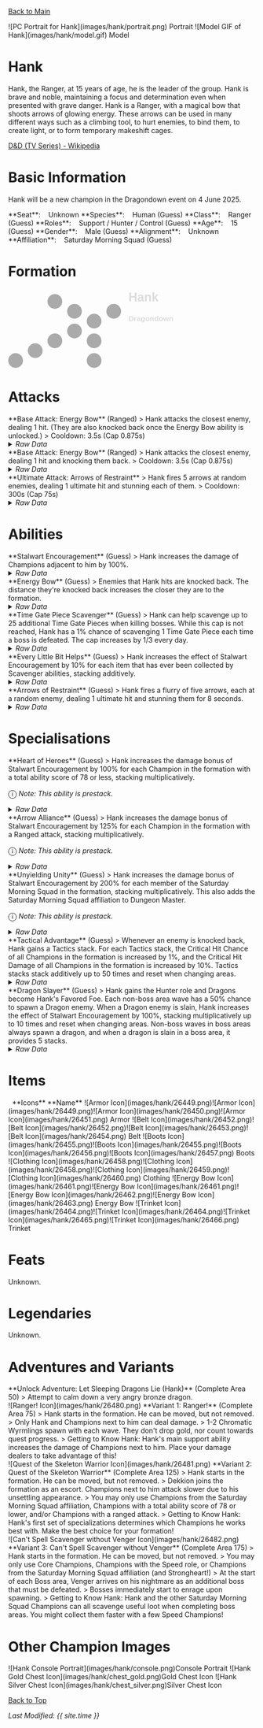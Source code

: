 [Back to Main](index.md)

<span class="championPortraitsRow">
    <span class="championPortraitsColumn">
        <span class="championPortraitsImage">
            ![PC Portrait for Hank](images/hank/portrait.png)
        </span>
        <span>
        Portrait
        </span>
    </span>
    <span class="championPortraitsColumn">
        <span class="championPortraitsImage">
            ![Model GIF of Hank](images/hank/model.gif)
        </span>
        <span>
        Model
        </span>
    </span>
</span>

# Hank

Hank, the Ranger, at 15 years of age, he is the leader of the group. Hank is brave and noble, maintaining a focus and determination even when presented with grave danger. Hank is a Ranger, with a magical bow that shoots arrows of glowing energy. These arrows can be used in many different ways such as a climbing tool, to hurt enemies, to bind them, to create light, or to form temporary makeshift cages.

[D&D (TV Series) - Wikipedia](https://en.wikipedia.org/wiki/Dungeons_%26_Dragons_(TV_series))

# Basic Information

Hank will be a new champion in the Dragondown event on 4 June 2025.

<span class="champStatsTableColumn">
    <span class="champStatsTableRow">
        <span class="champStatsTableInfoHeader">
            <span style="margin-right:4px;">**Seat**:</span>
        </span>
        <span class="champStatsTableInfoSmall">
            <span style="margin-left:8px;">Unknown</span>
        </span>
    </span>
    <span class="champStatsTableRow">
        <span class="champStatsTableInfoHeader">
            <span style="margin-right:4px;">**Species**:</span>
        </span>
        <span class="champStatsTableInfoSmall">
            <span style="margin-left:8px;">Human (Guess)</span>
        </span>
    </span>
    <span class="champStatsTableRow">
        <span class="champStatsTableInfoHeader">
            <span style="margin-right:4px;">**Class**:</span>
        </span>
        <span class="champStatsTableInfoSmall">
            <span style="margin-left:8px;">Ranger (Guess)</span>
        </span>
    </span>
    <span class="champStatsTableRow">
        <span class="champStatsTableInfoHeader">
            <span style="margin-right:4px;">**Roles**:</span>
        </span>
        <span class="champStatsTableInfoSmall">
            <span style="margin-left:8px;">Support / Hunter / Control (Guess)</span>
        </span>
    </span>
    <span class="champStatsTableRow">
        <span class="champStatsTableInfoHeader">
            <span style="margin-right:4px;">**Age**:</span>
        </span>
        <span class="champStatsTableInfoSmall">
            <span style="margin-left:8px;">15 (Guess)</span>
        </span>
    </span>
    <span class="champStatsTableRow">
        <span class="champStatsTableInfoHeader">
            <span style="margin-right:4px;">**Gender**:</span>
        </span>
        <span class="champStatsTableInfoSmall">
            <span style="margin-left:8px;">Male (Guess)</span>
        </span>
    </span>
    <span class="champStatsTableRow">
        <span class="champStatsTableInfoHeader">
            <span style="margin-right:4px;">**Alignment**:</span>
        </span>
        <span class="champStatsTableInfoSmall">
            <span style="margin-left:8px;">Unknown</span>
        </span>
    </span>
    <span class="champStatsTableRow">
        <span class="champStatsTableInfoHeader">
            <span style="margin-right:4px;">**Affiliation**:</span>
        </span>
        <span class="champStatsTableInfoSmall">
            <span style="margin-left:8px;">Saturday Morning Squad (Guess)</span>
        </span>
    </span>
</span>

# Formation

<span class="formationBorder">
    <svg xmlns="http://www.w3.org/2000/svg" id="Hank" fill="#aaa" data-formationName="Hank" data-campaignName="Dragondown" width="340" height="160"><circle cx="215" cy="45" r="15"/><circle cx="175" cy="65" r="15"/><circle cx="175" cy="105" r="15"/><circle cx="175" cy="145" r="15"/><circle cx="135" cy="45" r="15"/><circle cx="135" cy="85" r="15"/><circle cx="95" cy="25" r="15"/><circle cx="95" cy="105" r="15"/><circle cx="55" cy="125" r="15"/><circle cx="15" cy="145" r="15"/><text x="245" y="25" fill="#dcdcdc" font-size="25" font-family="Arial" font-weight="bold">Hank</text><text x="245" y="65" fill="#dcdcdc" font-size="15" font-family="Arial" font-weight="bold">Dragondown</text></svg>
</span>

# Attacks

<div markdown="1" class="abilityBorder"><div markdown="1" class="abilityBorderInner">
**Base Attack: Energy Bow** (Ranged)
> Hank attacks the closest enemy, dealing 1 hit. (They are also knocked back once the Energy Bow ability is unlocked.)  
> Cooldown: 3.5s (Cap 0.875s)
<details><summary><em>Raw Data</em></summary>
<p>
<pre>
{
    "id": 858,
    "name": "Energy Bow",
    "description": "Hank attacks the closest enemy, dealing 1 hit.",
    "long_description": "Hank attacks the closest enemy, dealing 1 hit. (They are also knocked back once the Energy Bow ability is unlocked.)",
    "graphic_id": 0,
    "target": "front",
    "num_targets": 1,
    "aoe_radius": 0,
    "damage_modifier": 1,
    "cooldown": 3.5,
    "animations": [
        {
            "type": "ranged_attack",
            "projectile": "pd_generic_projectile",
            "shoot_offset_x": 15,
            "shoot_offset_y": -50,
            "shoot_frame": 13,
            "shoot_sound": 149,
            "hit_sound": 133,
            "projectile_details": {
                "hash": "7d2285a51fcb458b32b02d796020b776",
                "target_offset_y": -100,
                "projectile_speed": 2000,
                "projectile_graphic_id": 26469,
                "projectile_hit_graphic_id": 26470
            }
        }
    ],
    "tags": [
        "ranged"
    ],
    "damage_types": [
        "ranged"
    ]
}
</pre>
</p>
</details>
</div></div>

<div markdown="1" class="abilityBorder"><div markdown="1" class="abilityBorderInner">
**Base Attack: Energy Bow** (Ranged)
> Hank attacks the closest enemy, dealing 1 hit and knocking them back.  
> Cooldown: 3.5s (Cap 0.875s)
<details><summary><em>Raw Data</em></summary>
<p>
<pre>
{
    "id": 859,
    "name": "Energy Bow",
    "description": "Hank attacks the closest enemy, dealing 1 hit and knocking them back.",
    "long_description": "Hank attacks the closest enemy, dealing 1 hit and knocking them back.",
    "graphic_id": 0,
    "target": "front",
    "num_targets": 1,
    "aoe_radius": 0,
    "damage_modifier": 1,
    "cooldown": 3.5,
    "animations": [
        {
            "type": "ranged_attack",
            "projectile": "pd_generic_projectile",
            "shoot_offset_x": 15,
            "shoot_offset_y": -50,
            "shoot_frame": 13,
            "shoot_sound": 149,
            "hit_sound": 133,
            "hit_effects_only_on_direct_hit": true,
            "effects_on_monsters": [
                {
                    "effect_string": "push_back_monster,25",
                    "animation": "hit",
                    "use_distance": true,
                    "after_damage": true
                }
            ],
            "projectile_details": {
                "hash": "7d2285a51fcb458b32b02d796020b776",
                "target_offset_y": -100,
                "projectile_speed": 2000,
                "projectile_graphic_id": 26469,
                "projectile_hit_graphic_id": 26470
            }
        }
    ],
    "tags": [
        "ranged"
    ],
    "damage_types": [
        "ranged"
    ]
}
</pre>
</p>
</details>
</div></div>

<div markdown="1" class="abilityBorder"><div markdown="1" class="abilityBorderInner">
**Ultimate Attack: Arrows of Restraint**
> Hank fires 5 arrows at random enemies, dealing 1 ultimate hit and stunning each of them.  
> Cooldown: 300s (Cap 75s)
<details><summary><em>Raw Data</em></summary>
<p>
<pre>
{
    "id": 861,
    "name": "Arrows of Restraint",
    "description": "Hank attacks 5 random enemies, damaging and stunning each of them.",
    "long_description": "Hank fires 5 arrows at random enemies, dealing 1 ultimate hit and stunning each of them.",
    "graphic_id": 26507,
    "target": "random",
    "num_targets": 5,
    "aoe_radius": 0,
    "damage_modifier": 0.03,
    "cooldown": 300,
    "animations": [
        {
            "type": "ultimate_attack",
            "ultimate": "hank",
            "animation_sequence_name": "ultimate"
        }
    ],
    "tags": [
        "ultimate"
    ],
    "damage_types": [
        "melee"
    ]
}
</pre>
</p>
</details>
</div></div>

# Abilities

<div markdown="1" class="abilityBorder"><div markdown="1" class="abilityBorderInner">
**Stalwart Encouragement** (Guess)
> Hank increases the damage of Champions adjacent to him by 100%.
<details><summary><em>Raw Data</em></summary>
<p>
<pre>
{
    "id": 2320,
    "flavour_text": "",
    "description": {
        "desc": "Hank increases the damage of Champions adjacent to him by $amount%."
    },
    "effect_keys": [
        {
            "effect_string": "hero_dps_multiplier_mult,100",
            "off_when_benched": true,
            "targets": [
                "adj"
            ]
        }
    ],
    "requirements": "",
    "graphic_id": 26494,
    "large_graphic_id": 26490,
    "properties": {
        "is_formation_ability": true,
        "owner_use_outgoing_description": true,
        "indexed_effect_properties": true,
        "per_effect_index_bonuses": true,
        "default_bonus_index": 0
    }
}
</pre>
</p>
</details>
</div></div>

<div markdown="1" class="abilityBorder"><div markdown="1" class="abilityBorderInner">
**Energy Bow** (Guess)
> Enemies that Hank hits are knocked back. The distance they're knocked back increases the closer they are to the formation.
<details><summary><em>Raw Data</em></summary>
<p>
<pre>
{
    "id": 2321,
    "flavour_text": "",
    "description": {
        "desc": "Enemies that Hank hits are knocked back. The distance they're knocked back increases the closer they are to the formation."
    },
    "effect_keys": [
        {
            "effect_string": "change_base_attack,859"
        }
    ],
    "requirements": "",
    "graphic_id": 26492,
    "large_graphic_id": 26488,
    "properties": {
        "is_formation_ability": true,
        "owner_use_outgoing_description": true,
        "indexed_effect_properties": true,
        "per_effect_index_bonuses": true,
        "default_bonus_index": 0
    }
}
</pre>
</p>
</details>
</div></div>

<div markdown="1" class="abilityBorder"><div markdown="1" class="abilityBorderInner">
**Time Gate Piece Scavenger** (Guess)
> Hank can help scavenge up to 25 additional Time Gate Pieces when killing bosses. While this cap is not reached, Hank has a 1% chance of scavenging 1 Time Gate Piece each time a boss is defeated. The cap increases by 1/3 every day.
<details><summary><em>Raw Data</em></summary>
<p>
<pre>
{
    "id": 2322,
    "flavour_text": "",
    "description": {
        "desc": "Hank can help scavenge up to $(current_scavenge_cap hank_time_gate_pieces_scavenger floor) additional Time Gate Pieces when killing bosses. While this cap is not reached, Hank has a $amount% chance of scavenging $amount_per_drop Time Gate Piece each time a boss is defeated. The cap increases by $cap_increase_per_day/$cap_divisor every day.",
        "post": {
            "conditions": [
                {
                    "condition": "not static_desc",
                    "desc": "^^Time Gate Pieces Scavenged: $(stat_value hank_time_gate_pieces_collected 0 none) ($(stat_value hank_time_gate_pieces_collected_this_adventure 1 none) this adventure)"
                }
            ]
        }
    },
    "effect_keys": [
        {
            "effect_string": "scavenge_items,1",
            "off_when_benched": true,
            "id": "hank_time_gate_pieces_scavenger",
            "item_type": "time_gate_piece",
            "initial_cap": 25,
            "cap_increase_per_day": 1,
            "cap_divisor": 3,
            "start_date": "2025-04-3 12:00:00",
            "total_collected_stat": "hank_time_gate_pieces_collected",
            "adventure_collected_stat": "hank_time_gate_pieces_collected_this_adventure",
            "upgrade_id": 17081,
            "amount_per_drop": 1
        }
    ],
    "requirements": "",
    "graphic_id": 26495,
    "large_graphic_id": 26491,
    "properties": {
        "is_formation_ability": true,
        "owner_use_outgoing_description": true,
        "indexed_effect_properties": true,
        "per_effect_index_bonuses": true,
        "default_bonus_index": 0
    }
}
</pre>
</p>
</details>
</div></div>

<div markdown="1" class="abilityBorder"><div markdown="1" class="abilityBorderInner">
**Every Little Bit Helps** (Guess)
> Hank increases the effect of Stalwart Encouragement by 10% for each item that has ever been collected by Scavenger abilities, stacking additively.
<details><summary><em>Raw Data</em></summary>
<p>
<pre>
{
    "id": 2323,
    "flavour_text": "",
    "description": {
        "desc": "Hank increases the effect of Stalwart Encouragement by $(not_buffed amount)% for each item that has ever been collected by Scavenger abilities, stacking additively."
    },
    "effect_keys": [
        {
            "effect_string": "buff_upgrade,10,17079",
            "off_when_benched": true,
            "amount_func": "add",
            "stack_func": "per_hero_attribute",
            "post_process_expr": "num_items_scavenged",
            "amount_updated_listeners": [
                "scavenge_changed"
            ],
            "stack_title": "Items Scavenged",
            "stacks_mulitply": false,
            "show_bonus": true
        }
    ],
    "requirements": "",
    "graphic_id": 26493,
    "large_graphic_id": 26489,
    "properties": {
        "is_formation_ability": true,
        "owner_use_outgoing_description": true,
        "indexed_effect_properties": true,
        "per_effect_index_bonuses": true,
        "default_bonus_index": 0
    }
}
</pre>
</p>
</details>
</div></div>

<div markdown="1" class="abilityBorder"><div markdown="1" class="abilityBorderInner">
**Arrows of Restraint** (Guess)
> Hank fires a flurry of five arrows, each at a random enemy, dealing 1 ultimate hit and stunning them for 8 seconds.
<details><summary><em>Raw Data</em></summary>
<p>
<pre>
{
    "id": 2337,
    "flavour_text": "",
    "description": {
        "desc": "Hank fires a flurry of five arrows, each at a random enemy, dealing 1 ultimate hit and stunning them for 8 seconds"
    },
    "effect_keys": [
        {
            "effect_string": "hank_arrows_of_restraint",
            "targets": 5,
            "stun_time": 8,
            "stun_graphic": 1509,
            "projectile_details": {
                "hash": "7d2285a51fcb458b32b02d796020b776",
                "projectile_speed": 3000,
                "projectile_graphic_id": 26469,
                "projectile_hit_graphic_id": 26470
            }
        },
        {
            "effect_string": "push_back_monster,25",
            "animation": "hit",
            "use_distance": true,
            "after_damage": true
        },
        {
            "effect_string": "set_ultimate_attack,861"
        }
    ],
    "requirements": "",
    "graphic_id": 26507,
    "large_graphic_id": 26507,
    "properties": {
        "is_formation_ability": true,
        "owner_use_outgoing_description": true,
        "formation_circle_icon": false,
        "show_outgoing_desc_when_benched": false
    }
}
</pre>
</p>
</details>
</div></div>

# Specialisations

<div markdown="1" class="abilityBorder"><div markdown="1" class="abilityBorderInner">
**Heart of Heroes** (Guess)
> Hank increases the damage bonus of Stalwart Encouragement by 100% for each Champion in the formation with a total ability score of 78 or less, stacking multiplicatively.

<span style="font-size:1.2em;">ⓘ</span> *Note: This ability is prestack.*
<details><summary><em>Raw Data</em></summary>
<p>
<pre>
{
    "id": 2324,
    "flavour_text": "",
    "description": {
        "desc": "Hank increases the damage bonus of Stalwart Encouragement by $amount% for each Champion in the formation with a total ability score of 78 or less, stacking multiplicatively."
    },
    "effect_keys": [
        {
            "effect_string": "pre_stack,100",
            "skip_effect_key_desc": true
        },
        {
            "effect_string": "buff_upgrade,0,17079",
            "off_when_benched": true,
            "amount_expr": "upgrade_amount(17083,0)",
            "amount_func": "mult",
            "stack_func": "per_crusader",
            "stack_func_data": {
                "target_filters": [
                    {
                        "type": "stat",
                        "stat": "total_ability_score",
                        "comparison": "<=",
                        "value": 78
                    }
                ]
            },
            "amount_updated_listeners": [
                "slot_changed",
                "ability_score_changed"
            ],
            "stacks_multiply": true,
            "show_bonus": true
        }
    ],
    "requirements": "",
    "graphic_id": 26498,
    "large_graphic_id": 26498,
    "properties": {
        "is_formation_ability": true,
        "spec_option_post_apply_info": "Qualified Champions: $num_stacks___2",
        "owner_use_outgoing_description": true,
        "indexed_effect_properties": true,
        "per_effect_index_bonuses": true,
        "default_bonus_index": 0
    }
}
</pre>
</p>
</details>
</div></div>

<div markdown="1" class="abilityBorder"><div markdown="1" class="abilityBorderInner">
**Arrow Alliance** (Guess)
> Hank increases the damage bonus of Stalwart Encouragement by 125% for each Champion in the formation with a Ranged attack, stacking multiplicatively.

<span style="font-size:1.2em;">ⓘ</span> *Note: This ability is prestack.*
<details><summary><em>Raw Data</em></summary>
<p>
<pre>
{
    "id": 2325,
    "flavour_text": "",
    "description": {
        "desc": "Hank increases the damage bonus of Stalwart Encouragement by $amount% for each Champion in the formation with a Ranged attack, stacking multiplicatively."
    },
    "effect_keys": [
        {
            "effect_string": "pre_stack,125",
            "skip_effect_key_desc": true
        },
        {
            "effect_string": "buff_upgrade,0,17079",
            "off_when_benched": true,
            "amount_expr": "upgrade_amount(17084,0)",
            "amount_func": "mult",
            "stack_func": "per_crusader",
            "stack_func_data": {
                "target_filters": [
                    {
                        "type": "attack_type",
                        "attack": "ranged"
                    }
                ]
            },
            "amount_updated_listeners": [
                "slot_changed",
                "ability_score_changed"
            ],
            "stacks_multiply": true,
            "show_bonus": true
        }
    ],
    "requirements": "",
    "graphic_id": 26496,
    "large_graphic_id": 26496,
    "properties": {
        "is_formation_ability": true,
        "spec_option_post_apply_info": "Qualified Champions: $num_stacks___2",
        "owner_use_outgoing_description": true,
        "indexed_effect_properties": true,
        "per_effect_index_bonuses": true,
        "default_bonus_index": 0
    }
}
</pre>
</p>
</details>
</div></div>

<div markdown="1" class="abilityBorder"><div markdown="1" class="abilityBorderInner">
**Unyielding Unity** (Guess)
> Hank increases the damage bonus of Stalwart Encouragement by 200% for each member of the Saturday Morning Squad in the formation, stacking multiplicatively. This also adds the Saturday Morning Squad affiliation to Dungeon Master.

<span style="font-size:1.2em;">ⓘ</span> *Note: This ability is prestack.*
<details><summary><em>Raw Data</em></summary>
<p>
<pre>
{
    "id": 2326,
    "flavour_text": "",
    "description": {
        "desc": "Hank increases the damage bonus of Stalwart Encouragement by $amount% for each member of the Saturday Morning Squad in the formation, stacking multiplicatively. This also adds the Saturday Morning Squad affiliation to Dungeon Master."
    },
    "effect_keys": [
        {
            "effect_string": "pre_stack,200",
            "skip_effect_key_desc": true
        },
        {
            "effect_string": "add_hero_tags,0,saturdaymorningsquad",
            "off_when_benched": true,
            "targets": [
                {
                    "type": "heroes",
                    "hero_ids": [
                        99
                    ]
                }
            ]
        },
        {
            "effect_string": "buff_upgrade,0,17079",
            "off_when_benched": true,
            "amount_expr": "upgrade_amount(17085,0)",
            "amount_func": "mult",
            "stack_func": "per_crusader",
            "stack_func_data": {
                "target_filters": [
                    {
                        "type": "tags",
                        "tags": "saturdaymorningsquad"
                    }
                ]
            },
            "amount_updated_listeners": [
                "slot_changed"
            ],
            "stacks_multiply": true,
            "show_bonus": true
        }
    ],
    "requirements": "",
    "graphic_id": 26500,
    "large_graphic_id": 26500,
    "properties": {
        "is_formation_ability": true,
        "spec_option_post_apply_info": "Qualified Champions: $num_stacks___3",
        "owner_use_outgoing_description": true,
        "indexed_effect_properties": true,
        "per_effect_index_bonuses": true,
        "default_bonus_index": 0
    }
}
</pre>
</p>
</details>
</div></div>

<div markdown="1" class="abilityBorder"><div markdown="1" class="abilityBorderInner">
**Tactical Advantage** (Guess)
> Whenever an enemy is knocked back, Hank gains a Tactics stack. For each Tactics stack, the Critical Hit Chance of all Champions in the formation is increased by 1%, and the Critical Hit Damage of all Champions in the formation is increased by 10%. Tactics stacks stack additively up to 50 times and reset when changing areas.
<details><summary><em>Raw Data</em></summary>
<p>
<pre>
{
    "id": 2327,
    "flavour_text": "",
    "description": {
        "desc": "Whenever an enemy is knocked back, Hank gains a Tactics stack. For each Tactics stack, the Critical Hit Chance of all Champions in the formation is increased by $(not_buffed amount)%, and the Critical Hit Damage of all Champions in the formation is increased by $(not_buffed amount___2)%. Tactics stacks stack additively up to $max_stacks times and reset when changing areas."
    },
    "effect_keys": [
        {
            "effect_string": "buff_base_crit_chance_add,1",
            "off_when_benched": true,
            "targets": [
                "all"
            ],
            "stacks_on_trigger": "monster_pushed_back",
            "stacks_multiply": false,
            "max_stacks": 50,
            "more_triggers": [
                {
                    "trigger": "area_changed",
                    "action": {
                        "type": "reset"
                    }
                }
            ],
            "stack_title": "Tactics Stacks",
            "total_title": "Critical Hit Chance Bonus",
            "show_bonus": true
        },
        {
            "effect_string": "buff_base_crit_damage_add,10",
            "off_when_benched": true,
            "targets": [
                "all"
            ],
            "stacks_on_trigger": "monster_pushed_back",
            "stacks_multiply": false,
            "max_stacks": 50,
            "more_triggers": [
                {
                    "trigger": "area_changed",
                    "action": {
                        "type": "reset"
                    }
                }
            ],
            "total_title": "Critical Hit Damage Bonus",
            "stack_title": "Tactics Stacks",
            "show_bonus": true
        }
    ],
    "requirements": "",
    "graphic_id": 26499,
    "large_graphic_id": 26499,
    "properties": {
        "is_formation_ability": true,
        "owner_use_outgoing_description": true,
        "indexed_effect_properties": true,
        "per_effect_index_bonuses": true,
        "default_bonus_index": 0
    }
}
</pre>
</p>
</details>
</div></div>

<div markdown="1" class="abilityBorder"><div markdown="1" class="abilityBorderInner">
**Dragon Slayer** (Guess)
> Hank gains the Hunter role and Dragons become Hank's Favored Foe. Each non-boss area wave has a 50% chance to spawn a Dragon enemy. When a Dragon enemy is slain, Hank increases the effect of Stalwart Encouragement by 100%, stacking multiplicatively up to 10 times and reset when changing areas. Non-boss waves in boss areas always spawn a dragon, and when a dragon is slain in a boss area, it provides 5 stacks.
<details><summary><em>Raw Data</em></summary>
<p>
<pre>
{
    "id": 2328,
    "flavour_text": "",
    "description": {
        "desc": "Hank gains the Hunter role and Dragons become Hank's Favored Foe. Each non-boss area wave has a $(not_buffed amount___3)% chance to spawn a Dragon enemy. When a Dragon enemy is slain, Hank increases the effect of Stalwart Encouragement by $(not_buffed amount___2)%, stacking multiplicatively up to $max_stacks___2 times and reset when changing areas. Non-boss waves in boss areas always spawn a dragon, and when a dragon is slain in a boss area, it provides 5 stacks."
    },
    "effect_keys": [
        {
            "effect_string": "hank_dragon_slayer",
            "off_when_benched": true,
            "base_buff_index": 1,
            "monster_ids": [
                1450,
                1451,
                1452,
                1453,
                1454,
                1455,
                1457,
                1458,
                1459,
                1464,
                1465,
                1466,
                1486,
                1486,
                1486
            ]
        },
        {
            "effect_string": "buff_upgrade,100,17079",
            "off_when_benched": true,
            "stacks_on_trigger": "monster_killed_with_tag,dragon",
            "more_triggers": [
                {
                    "trigger": "area_changed",
                    "action": {
                        "type": "reset"
                    }
                }
            ],
            "max_stacks": 10,
            "stacks_multiply": true,
            "show_bonus": true
        },
        {
            "effect_string": "spawn_additional_monsters,50",
            "off_when_benched": true,
            "monster_ids": [
                1450,
                1451,
                1452,
                1453,
                1454,
                1455,
                1457,
                1458,
                1459,
                1464,
                1465,
                1466,
                1486,
                1486,
                1486
            ],
            "spawn_count": 1,
            "non_boss_areas": true,
            "boss_areas": false
        },
        {
            "effect_string": "add_hero_tags,0,hunter"
        },
        {
            "off_when_benched": true,
            "effect_string": "favored_foe,dragon"
        }
    ],
    "requirements": "",
    "graphic_id": 26497,
    "large_graphic_id": 26497,
    "properties": {
        "is_formation_ability": true,
        "owner_use_outgoing_description": true,
        "indexed_effect_properties": true,
        "per_effect_index_bonuses": true,
        "default_bonus_index": 1
    }
}
</pre>
</p>
</details>
</div></div>

# Items

<span class="itemTableColumn">
    <span class="itemTableRowHeader">
        <span class="itemTableIcon">
            <span style="margin-left:8px;">**Icons**</span>
        </span>
        <span class="itemTableNameSmall">
            **Name**
        </span>
    </span>
    <span class="itemTableRow">
        <span class="itemTableIcon">
            <span class="itemTableIcon1">![Armor Icon](images/hank/26449.png)</span><span class="itemTableIcon2">![Armor Icon](images/hank/26449.png)</span><span class="itemTableIcon3">![Armor Icon](images/hank/26450.png)</span><span class="itemTableIcon4">![Armor Icon](images/hank/26451.png)</span>
        </span>
        <span class="itemTableNameSmall">
            Armor
        </span>
    </span>
    <span class="itemTableRow">
        <span class="itemTableIcon">
            <span class="itemTableIcon1">![Belt Icon](images/hank/26452.png)</span><span class="itemTableIcon2">![Belt Icon](images/hank/26452.png)</span><span class="itemTableIcon3">![Belt Icon](images/hank/26453.png)</span><span class="itemTableIcon4">![Belt Icon](images/hank/26454.png)</span>
        </span>
        <span class="itemTableNameSmall">
            Belt
        </span>
    </span>
    <span class="itemTableRow">
        <span class="itemTableIcon">
            <span class="itemTableIcon1">![Boots Icon](images/hank/26455.png)</span><span class="itemTableIcon2">![Boots Icon](images/hank/26455.png)</span><span class="itemTableIcon3">![Boots Icon](images/hank/26456.png)</span><span class="itemTableIcon4">![Boots Icon](images/hank/26457.png)</span>
        </span>
        <span class="itemTableNameSmall">
            Boots
        </span>
    </span>
    <span class="itemTableRow">
        <span class="itemTableIcon">
            <span class="itemTableIcon1">![Clothing Icon](images/hank/26458.png)</span><span class="itemTableIcon2">![Clothing Icon](images/hank/26458.png)</span><span class="itemTableIcon3">![Clothing Icon](images/hank/26459.png)</span><span class="itemTableIcon4">![Clothing Icon](images/hank/26460.png)</span>
        </span>
        <span class="itemTableNameSmall">
            Clothing
        </span>
    </span>
    <span class="itemTableRow">
        <span class="itemTableIcon">
            <span class="itemTableIcon1">![Energy Bow Icon](images/hank/26461.png)</span><span class="itemTableIcon2">![Energy Bow Icon](images/hank/26461.png)</span><span class="itemTableIcon3">![Energy Bow Icon](images/hank/26462.png)</span><span class="itemTableIcon4">![Energy Bow Icon](images/hank/26463.png)</span>
        </span>
        <span class="itemTableNameSmall">
            Energy Bow
        </span>
    </span>
    <span class="itemTableRow">
        <span class="itemTableIcon">
            <span class="itemTableIcon1">![Trinket Icon](images/hank/26464.png)</span><span class="itemTableIcon2">![Trinket Icon](images/hank/26464.png)</span><span class="itemTableIcon3">![Trinket Icon](images/hank/26465.png)</span><span class="itemTableIcon4">![Trinket Icon](images/hank/26466.png)</span>
        </span>
        <span class="itemTableNameSmall">
            Trinket
        </span>
    </span>
</span>

# Feats

Unknown.

# Legendaries

Unknown.

# Adventures and Variants

<div markdown="1" class="abilityBorder"><div markdown="1" class="abilityBorderInner">
**Unlock Adventure: Let Sleeping Dragons Lie (Hank)** (Complete Area 50)
> Attempt to calm down a very angry bronze dragon.
</div></div>
<div markdown="1" class="abilityBorder"><div markdown="1" class="abilityBorderInner">
![Ranger! Icon](images/hank/26480.png) **Variant 1: Ranger!** (Complete Area 75)
> Hank starts in the formation. He can be moved, but not removed.  
> Only Hank and Champions next to him can deal damage.  
> 1-2 Chromatic Wyrmlings spawn with each wave. They don't drop gold, nor count towards quest progress.  
> Getting to Know Hank: Hank's main support ability increases the damage of Champions next to him. Place your damage dealers to take advantage of this!
</div></div>
<div markdown="1" class="abilityBorder"><div markdown="1" class="abilityBorderInner">
![Quest of the Skeleton Warrior Icon](images/hank/26481.png) **Variant 2: Quest of the Skeleton Warrior** (Complete Area 125)
> Hank starts in the formation. He can be moved, but not removed.  
> Dekkion joins the formation as an escort. Champions next to him attack slower due to his unsettling appearance.  
> You may only use Champions from the Saturday Morning Squad affiliation, Champions with a total ability score of 78 or lower, and/or Champions with a ranged attack.  
> Getting to Know Hank: Hank's first set of specializations determines which Champions he works best with. Make the best choice for your formation!
</div></div>
<div markdown="1" class="abilityBorder"><div markdown="1" class="abilityBorderInner">
![Can't Spell Scavenger without Venger Icon](images/hank/26482.png) **Variant 3: Can't Spell Scavenger without Venger** (Complete Area 175)
> Hank starts in the formation. He can be moved, but not removed.   
> You may only use Core Champions, Champions with the Speed role, or Champions from the Saturday Morning Squad affiliation (and Strongheart!)  
> At the start of each Boss area, Venger arrives on his nightmare as an additional boss that must be defeated.  
> Bosses immediately start to enrage upon spawning.  
> Getting to Know Hank: Hank and the other Saturday Morning Squad Champions can all scavenge useful loot when completing boss areas. You might collect them faster with a few Speed Champions!
</div></div>

# Other Champion Images

<span class="championImagesColumn">
    <span class="championImagesRow">
        <span class="championImagesPortrait">
            ![Hank Console Portrait](images/hank/console.png)Console Portrait
        </span>
    </span>
    <span class="championImagesRow">
        <span class="championImagesChests">
            ![Hank Gold Chest Icon](images/hank/chest_gold.png)Gold Chest Icon
        </span>
        <span class="championImagesChests">
            ![Hank Silver Chest Icon](images/hank/chest_silver.png)Silver Chest Icon
        </span>
    </span>
</span>

[Back to Top](#top)

*Last Modified: {{ site.time }}*
